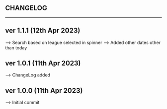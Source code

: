 CHANGELOG
-----------------------
-----------------------

ver 1.1.1 (12th Apr 2023)
-------------------------------
--> Search based on league selected in spinner
--> Added other dates other than today

ver 1.0.1 (11th Apr 2023)
--------------------------------
--> ChangeLog added

ver 1.0.0 (11th Apr 2023)
--------------------------------
--> Initial commit